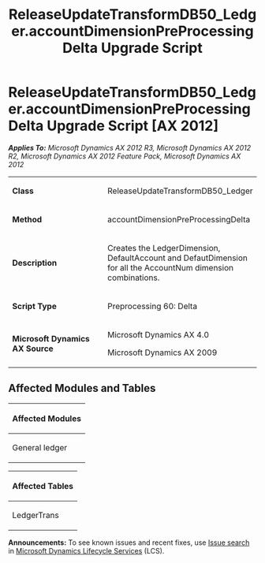 ﻿---
title: ReleaseUpdateTransformDB50_Ledger.accountDimensionPreProcessingDelta Upgrade Script
TOCTitle: ReleaseUpdateTransformDB50_Ledger.accountDimensionPreProcessingDelta Upgrade Script
ms:assetid: c4550e81-553a-4e46-8467-24f4f4a27ab4
ms:mtpsurl: https://msdn.microsoft.com/en-us/library/JJ686854(v=AX.60)
ms:contentKeyID: 49711051
ms.date: 05/18/2015
mtps_version: v=AX.60
---

# ReleaseUpdateTransformDB50\_Ledger.accountDimensionPreProcessingDelta Upgrade Script [AX 2012]


_**Applies To:** Microsoft Dynamics AX 2012 R3, Microsoft Dynamics AX 2012 R2, Microsoft Dynamics AX 2012 Feature Pack, Microsoft Dynamics AX 2012_

<table>
<colgroup>
<col style="width: 50%" />
<col style="width: 50%" />
</colgroup>
<tbody>
<tr class="odd">
<td><p><strong>Class</strong></p></td>
<td><p>ReleaseUpdateTransformDB50_Ledger</p></td>
</tr>
<tr class="even">
<td><p><strong>Method</strong></p></td>
<td><p>accountDimensionPreProcessingDelta</p></td>
</tr>
<tr class="odd">
<td><p><strong>Description</strong></p></td>
<td><p>Creates the LedgerDimension, DefaultAccount and DefautDimension for all the AccountNum dimension combinations.</p></td>
</tr>
<tr class="even">
<td><p><strong>Script Type</strong></p></td>
<td><p>Preprocessing 60: Delta</p></td>
</tr>
<tr class="odd">
<td><p><strong>Microsoft Dynamics AX Source</strong></p></td>
<td><p>Microsoft Dynamics AX 4.0</p>
<p>Microsoft Dynamics AX 2009</p></td>
</tr>
</tbody>
</table>


## Affected Modules and Tables

<table>
<colgroup>
<col style="width: 100%" />
</colgroup>
<thead>
<tr class="header">
<th><p>Affected Modules</p></th>
</tr>
</thead>
<tbody>
<tr class="odd">
<td><p>General ledger</p></td>
</tr>
</tbody>
</table>


<table>
<colgroup>
<col style="width: 100%" />
</colgroup>
<thead>
<tr class="header">
<th><p>Affected Tables</p></th>
</tr>
</thead>
<tbody>
<tr class="odd">
<td><p>LedgerTrans</p></td>
</tr>
</tbody>
</table>

  
**Announcements:** To see known issues and recent fixes, use [Issue search](http://go.microsoft.com/fwlink/?linkid=389258) in [Microsoft Dynamics Lifecycle Services](http://go.microsoft.com/fwlink/?linkid=306505) (LCS).

